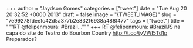
+++
author = "Jaydson Gomes"
categories = ["tweet"]
date = "Tue Aug 20 20:32:52 +0000 2013"
draft = false
image = "{TWEET_IMAGE}"
slug = "7e99278fdeefc42d5a377b2e832f6938a488f477"
tags = ["tweet"]
title = """RT @felipenmoura: #Brazil..."""
+++
RT @felipenmoura: #BrazilJS na capa do site do Teatro do Bourbon Country
http://t.co/tyVWI5Td1p Preparados?
